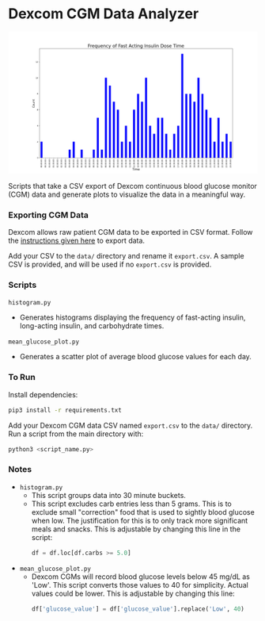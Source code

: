 # Dexcom CGM Data Analyzer

![example histogram](example1.png)

Scripts that take a CSV export of Dexcom continuous blood glucose monitor (CGM) data and generate plots to visualize the data in a meaningful way.

### Exporting CGM Data

Dexcom allows raw patient CGM data to be exported in CSV format. Follow the [instructions given here](https://www.dexcom.com/en-us/faqs/can-i-export-raw-data) to export data.

Add your CSV to the `data/` directory and rename it `export.csv`. A sample CSV is provided, and will be used if no `export.csv` is provided.

### Scripts
`histogram.py`
  - Generates histograms displaying the frequency of fast-acting insulin, long-acting insulin, and carbohydrate times.

`mean_glucose_plot.py`
  - Generates a scatter plot of average blood glucose values for each day.

### To Run

Install dependencies:
```sh
pip3 install -r requirements.txt
```

Add your Dexcom CGM data CSV named `export.csv` to the `data/` directory. Run a script from the main directory with:

```sh
python3 <script_name.py>
```

### Notes
- `histogram.py`
    - This script groups data into 30 minute buckets.
    - This script excludes carb entries less than 5 grams. This is to exclude small "correction" food that is used to sightly blood glucose when low. The justification for this is to only track more significant meals and snacks. This is adjustable by changing this line in the script:
      ```python
      df = df.loc[df.carbs >= 5.0]
      ```
- `mean_glucose_plot.py`
    - Dexcom CGMs will record blood glucose levels below 45 mg/dL as 'Low'. This script converts those values to 40 for simplicity. Actual values could be lower. This is adjustable by changing this line:
      ```python
      df['glucose_value'] = df['glucose_value'].replace('Low', 40)
      ```
